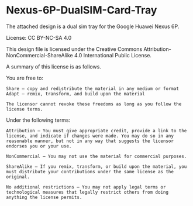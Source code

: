 # Nexus-6P-DualSIM-Card-Tray
The attached design is a dual sim tray for the Google Huawei Nexus 6P.

License: CC BY-NC-SA 4.0

This design file is licensed under the Creative Commons Attribution-NonCommercial-ShareAlike 4.0 International Public License.

A summary of this license is as follows.

You are free to:

    Share — copy and redistribute the material in any medium or format
    Adapt — remix, transform, and build upon the material

    The licensor cannot revoke these freedoms as long as you follow the license terms.

Under the following terms:

    Attribution — You must give appropriate credit, provide a link to the license, and indicate if changes were made. You may do so in any reasonable manner, but not in any way that suggests the licensor endorses you or your use.

    NonCommercial — You may not use the material for commercial purposes.

    ShareAlike — If you remix, transform, or build upon the material, you must distribute your contributions under the same license as the original.

    No additional restrictions — You may not apply legal terms or technological measures that legally restrict others from doing anything the license permits.




